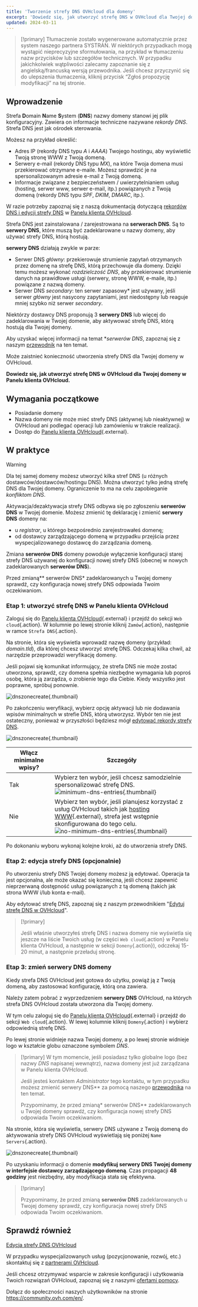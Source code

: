 ```yaml
---
title: 'Tworzenie strefy DNS OVHcloud dla domeny'
excerpt: 'Dowiedz się, jak utworzyć strefę DNS w OVHcloud dla Twojej domeny w Panelu klienta'
updated: 2024-03-11
---
```


> [!primary]
> Tłumaczenie zostało wygenerowane automatycznie przez system naszego partnera SYSTRAN. W niektórych przypadkach mogą wystąpić nieprecyzyjne sformułowania, na przykład w tłumaczeniu nazw przycisków lub szczegółów technicznych. W przypadku jakichkolwiek wątpliwości zalecamy zapoznanie się z angielską/francuską wersją przewodnika. Jeśli chcesz przyczynić się do ulepszenia tłumaczenia, kliknij przycisk “Zgłoś propozycję modyfikacji” na tej stronie.
>

## Wprowadzenie

Strefa **D**omain **N**ame **S**ystem (**DNS**) nazwy domeny stanowi jej plik konfiguracyjny. Zawiera on informacje techniczne nazywane *rekordy DNS*. Strefa DNS jest jak ośrodek sterowania.

Możesz na przykład określić:

- Adres IP (rekordy DNS typu *A* i *AAAA*) Twojego hostingu, aby wyświetlić Twoją stronę WWW z Twoją domeną.
- Serwery e-mail (rekordy DNS typu *MX*), na które Twoja domena musi przekierować otrzymane e-maile. Możesz sprawdzić je na spersonalizowanym adresie e-mail z Twoją domeną.
- Informacje związane z bezpieczeństwem / uwierzytelnianiem usług (hosting, serwer www, serwer e-mail, itp.) powiązanych z Twoją domeną (rekordy DNS typu *SPF*, *DKIM*, *DMARC*, itp.).

W razie potrzeby zapoznaj się z naszą dokumentacją dotyczącą [rekordów DNS i edycji strefy DNS](/pages/web_cloud/domains/dns_zone_edit) w [Panelu klienta OVHcloud](/links//manager).

Strefa DNS jest zainstalowana / zarejestrowana na **serwerach DNS**. Są to **serwery DNS**, które muszą być zadeklarowane u nazwy domeny, aby używać strefy DNS, którą hostują. 

**serwery DNS** działają zwykle w parze:

- Serwer DNS *główny*: przekierowuje strumienie zapytań otrzymanych przez domenę na strefę DNS, którą przechowuje dla domeny. Dzięki temu możesz wykonać *rozdzielczość DNS*, aby przekierować strumienie danych na prawidłowe usługi (serwery, stronę WWW, e-maile, itp.) powiązane z nazwą domeny.
- Serwer DNS *secondary*: ten serwer zapasowy* jest używany, jeśli serwer *główny* jest nasycony zapytaniami, jest niedostępny lub reaguje mniej szybko niż serwer *secondary*.

Niektórzy dostawcy DNS proponują 3 **serwery DNS** lub więcej do zadeklarowania w Twojej domenie, aby aktywować strefę DNS, którą hostują dla Twojej domeny.

Aby uzyskać więcej informacji na temat **serwerów DNS*, zapoznaj się z naszym [przewodnik](/pages/web_cloud/domains/dns_server_general_information) na ten temat.

Może zaistnieć konieczność utworzenia strefy DNS dla Twojej domeny w OVHcloud.

**Dowiedz się, jak utworzyć strefę DNS w OVHcloud dla Twojej domeny w Panelu klienta OVHcloud.**

## Wymagania początkowe

- Posiadanie domeny
- Nazwa domeny nie może mieć strefy DNS (aktywnej lub nieaktywnej) w OVHcloud ani podlegać operacji lub zamówieniu w trakcie realizacji.
- Dostęp do [Panelu klienta OVHcloud](/links//manager){.external}.

## W praktyce

> [!warning]
>
> Dla tej samej domeny możesz utworzyć kilka stref DNS (u różnych dostawców/dostawców/hostingu DNS). Można utworzyć tylko jedną strefę DNS dla Twojej domeny. Ograniczenie to ma na celu zapobieganie *konfliktom DNS*.
>
> Aktywacja/dezaktywacja strefy DNS odbywa się po zgłoszeniu **serwerów DNS** w Twojej domenie. Możesz zmienić tę deklarację i zmienić **serwery DNS** domeny na: 
>
> - u *registrar*, u którego bezpośrednio zarejestrowałeś domenę;
> - od dostawcy zarządzającego domeną w przypadku przejścia przez wyspecjalizowanego dostawcę do zarządzania domeną.
>
> Zmiana **serwerów DNS** domeny powoduje wyłączenie konfiguracji starej strefy DNS używanej do konfiguracji nowej strefy DNS (obecnej w nowych zadeklarowanych **serwerów DNS**).
>
> Przed zmianą** serwerów DNS* zadeklarowanych u Twojej domeny sprawdź, czy konfiguracja nowej strefy DNS odpowiada Twoim oczekiwaniom.
>

### Etap 1: utworzyć strefę DNS w Panelu klienta OVHcloud

Zaloguj się do [Panelu klienta OVHcloud](/links//manager){.external} i przejdź do sekcji `Web cloud`{.action}. W kolumnie po lewej stronie kliknij `Zamów`{.action}, następnie w ramce `Strefa DNS`{.action}.

Na stronie, która się wyświetla wprowadź nazwę domeny (przykład: *domain.tld*), dla której chcesz utworzyć strefę DNS. Odczekaj kilka chwil, aż narzędzie przeprowadzi weryfikację domeny.

Jeśli pojawi się komunikat informujący, że strefa DNS nie może zostać utworzona, sprawdź, czy domena spełnia niezbędne wymagania lub poproś osobę, która ją zarządza, o zrobienie tego dla Ciebie. Kiedy wszystko jest poprawne, spróbuj ponownie.

![dnszonecreate](images/adding-a-dns-zone.png){.thumbnail}

Po zakończeniu weryfikacji, wybierz opcję aktywacji lub nie dodawania wpisów minimalnych w strefie DNS, którą utworzysz. Wybór ten nie jest ostateczny, ponieważ w przyszłości będziesz mógł [edytować rekordy strefy DNS](/pages/web_cloud/domains/dns_zone_edit).

![dnszonecreate](images/adding-a-dns-zone-step-2.png){.thumbnail}

|Włącz minimalne wpisy?|Szczegóły|
|---|---|
|Tak|Wybierz ten wybór, jeśli chcesz samodzielnie spersonalizować strefę DNS.</br>![minimum-dns-entries](images/dashboard-minimal-entries.png){.thumbnail}|
|Nie|Wybierz ten wybór, jeśli planujesz korzystać z usług OVHcloud takich jak [hosting WWW](https://www.ovhcloud.com/pl/web-hosting/){.external}, strefa jest wstępnie skonfigurowana do tego celu.</br>![no-minimum-dns-entries](images/dashboard-ovh-full-entries.png){.thumbnail}|

Po dokonaniu wyboru wykonaj kolejne kroki, aż do utworzenia strefy DNS.

### Etap 2: edycja strefy DNS (opcjonalnie)

Po utworzeniu strefy DNS Twojej domeny możesz ją edytować. Operacja ta jest opcjonalna, ale może okazać się konieczna, jeśli chcesz zapewnić nieprzerwaną dostępność usług powiązanych z tą domeną (takich jak strona WWW i/lub konta e-mail).

Aby edytować strefę DNS, zapoznaj się z naszym przewodnikiem "[Edytuj strefę DNS w OVHcloud](/pages/web_cloud/domains/dns_zone_edit)".

> [!primary]
>
> Jeśli właśnie utworzyłeś strefę DNS i nazwa domeny nie wyświetla się jeszcze na liście Twoich usług (w części `Web cloud`{.action} w Panelu klienta OVHcloud, a następnie w sekcji `Domeny`{.action}), odczekaj 15-20 minut, a następnie przeładuj stronę.
>

### Etap 3: zmień serwery DNS domeny

Kiedy strefa DNS OVHcloud jest gotowa do użytku, powiąż ją z Twoją domeną, aby zastosować konfigurację, którą ona zawiera. 

Należy zatem pobrać z wyprzedzeniem **serwery DNS** OVHcloud, na których strefa DNS OVHcloud została utworzona dla Twojej domeny.

W tym celu zaloguj się do [Panelu klienta OVHcloud](/links//manager){.external} i przejdź do sekcji `Web cloud`{.action}. W lewej kolumnie kliknij `Domeny`{.action} i wybierz odpowiednią strefę DNS. 

Po lewej stronie widnieje nazwa Twojej domeny, a po lewej stronie widnieje logo w kształcie globu oznaczone symbolem *DNS*. 

> [!primary]
> W tym momencie, jeśli posiadasz tylko globalne logo (bez nazwy *DNS* napisanej wewnątrz), nazwa domeny jest już zarządzana w Panelu klienta OVHcloud. 
>
> Jeśli jesteś kontaktem *Administrator* tego kontaktu, w tym przypadku możesz zmienić serwery DNS** za pomocą naszego [przewodnika](/pages/web_cloud/domains/dns_server_general_information) na ten temat.
>
> Przypominamy, że przed zmianą* serwerów DNS** zadeklarowanych u Twojej domeny sprawdź, czy konfiguracja nowej strefy DNS odpowiada Twoim oczekiwaniom.
>

Na stronie, która się wyświetla, serwery DNS używane z Twoją domeną do aktywowania strefy DNS OVHcloud wyświetlają się poniżej `Name Servers`{.action}.

![dnszonecreate](images/name-servers.png){.thumbnail}

Po uzyskaniu informacji o domenie **modyfikuj serwery DNS Twojej domeny w interfejsie dostawcy zarządzającego domeną**. Czas propagacji **48 godziny** jest niezbędny, aby modyfikacja stała się efektywna.

> [!primary]
>
> Przypominamy, że przed zmianą **serwerów DNS** zadeklarowanych u Twojej domeny sprawdź, czy konfiguracja nowej strefy DNS odpowiada Twoim oczekiwaniom.
>

## Sprawdź również

[Edycja strefy DNS OVHcloud](/pages/web_cloud/domains/dns_zone_edit)

W przypadku wyspecjalizowanych usług (pozycjonowanie, rozwój, etc.) skontaktuj się z [partnerami OVHcloud](https://partner.ovhcloud.com/pl/directory/).

Jeśli chcesz otrzymywać wsparcie w zakresie konfiguracji i użytkowania Twoich rozwiązań OVHcloud, zapoznaj się z naszymi [ofertami pomocy](/links//support).

Dołącz do społeczności naszych użytkowników na stronie <https://community.ovh.com/en/>. 